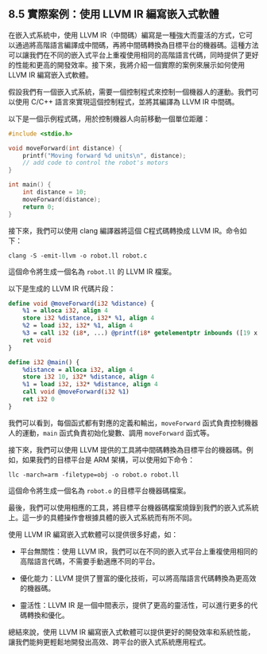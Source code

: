 ## 8.5 實際案例：使用 LLVM IR 編寫嵌入式軟體

在嵌入式系統中，使用 LLVM IR（中間碼）編寫是一種強大而靈活的方式，它可以通過將高階語言編譯成中間碼，再將中間碼轉換為目標平台的機器碼。這種方法可以讓我們在不同的嵌入式平台上重複使用相同的高階語言代碼，同時提供了更好的性能和更高的開發效率。接下來，我將介紹一個實際的案例來展示如何使用 LLVM IR 編寫嵌入式軟體。

假設我們有一個嵌入式系統，需要一個控制程式來控制一個機器人的運動。我們可以使用 C/C++ 語言來實現這個控制程式，並將其編譯為 LLVM IR 中間碼。

以下是一個示例程式碼，用於控制機器人向前移動一個單位距離：

```c
#include <stdio.h>

void moveForward(int distance) {
    printf("Moving forward %d units\n", distance);
    // add code to control the robot's motors
}

int main() {
    int distance = 10;
    moveForward(distance);
    return 0;
}
```

接下來，我們可以使用 clang 編譯器將這個 C程式碼轉換成 LLVM IR。命令如下：

```shell
clang -S -emit-llvm -o robot.ll robot.c
```

這個命令將生成一個名為 `robot.ll` 的 LLVM IR 檔案。

以下是生成的 LLVM IR 代碼片段：

```llvm
define void @moveForward(i32 %distance) {
    %1 = alloca i32, align 4
    store i32 %distance, i32* %1, align 4
    %2 = load i32, i32* %1, align 4
    %3 = call i32 (i8*, ...) @printf(i8* getelementptr inbounds ([19 x i8], [19 x i8]* @.str, i32 0, i32 0), i32 %2)
    ret void
}

define i32 @main() {
    %distance = alloca i32, align 4
    store i32 10, i32* %distance, align 4
    %1 = load i32, i32* %distance, align 4
    call void @moveForward(i32 %1)
    ret i32 0
}
```

我們可以看到，每個函式都有對應的定義和輸出，`moveForward` 函式負責控制機器人的運動，`main` 函式負責初始化變數、調用 `moveForward` 函式等。

接下來，我們可以使用 LLVM 提供的工具將中間碼轉換為目標平台的機器碼。例如，如果我們的目標平台是 ARM 架構，可以使用如下命令：

```shell
llc -march=arm -filetype=obj -o robot.o robot.ll
```

這個命令將生成一個名為 `robot.o` 的目標平台機器碼檔案。

最後，我們可以使用相應的工具，將目標平台機器碼檔案燒錄到我們的嵌入式系統上。這一步的具體操作會根據具體的嵌入式系統而有所不同。

使用 LLVM IR 編寫嵌入式軟體可以提供很多好處，如：

- 平台無關性：使用 LLVM IR，我們可以在不同的嵌入式平台上重複使用相同的高階語言代碼，不需要手動適應不同的平台。

- 優化能力：LLVM 提供了豐富的優化技術，可以將高階語言代碼轉換為更高效的機器碼。

- 靈活性：LLVM IR 是一個中間表示，提供了更高的靈活性，可以進行更多的代碼轉換和優化。

總結來說，使用 LLVM IR 編寫嵌入式軟體可以提供更好的開發效率和系統性能，讓我們能夠更輕鬆地開發出高效、跨平台的嵌入式系統應用程式。
